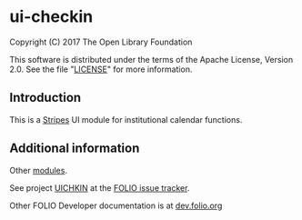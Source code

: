 # ui-checkin
Copyright (C) 2017 The Open Library Foundation

This software is distributed under the terms of the Apache License,
Version 2.0. See the file "[LICENSE](LICENSE)" for more information.

## Introduction
This is a [Stripes](https://github.com/folio-org/stripes-core/) UI module
for institutional calendar functions.
## Additional information

Other [modules](http://dev.folio.org/source-code/#client-side).

See project [UICHKIN](https://issues.folio.org/browse/UICHKIN)
at the [FOLIO issue tracker](http://dev.folio.org/community/guide-issues).

Other FOLIO Developer documentation is at [dev.folio.org](http://dev.folio.org/)

